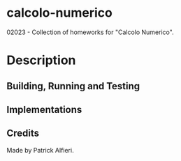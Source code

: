 # calcolo-numerico
02023 - Collection of homeworks for "Calcolo Numerico".  

# Description


## Building, Running and Testing

## Implementations

## Credits
Made by Patrick Alfieri. 

